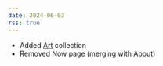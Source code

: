 ```yaml
---
date: 2024-06-03
rss: true
---
```


- Added <a href="/collection/art">Art</a> collection
- Removed Now page (merging with <a href="/about">About</a>)